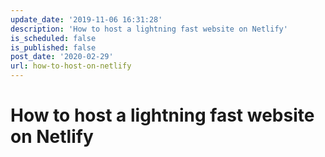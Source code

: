 ```yaml
---
update_date: '2019-11-06 16:31:28'
description: 'How to host a lightning fast website on Netlify'
is_scheduled: false
is_published: false
post_date: '2020-02-29'
url: how-to-host-on-netlify
---
```

# How to host a lightning fast website on Netlify
